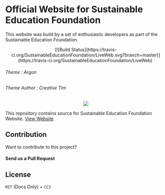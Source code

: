 # Official Website for Sustainable Education Foundation

This website was build by a set of enthusiastic developers as part of the Sustainable Education Foundation.

<p align="center">
[![Build Status](https://travis-ci.org/SustainableEducationFoundation/LiveWeb.svg?branch=master)](https://travis-ci.org/SustainableEducationFoundation/LiveWeb)
<a href="https://opensource.org/licenses/MIT">
<img alt="" src="https://img.shields.io/badge/license-MIT-green.svg">
 </a>
</p>

###### Theme : Argon

###### Theme Author : Creative Tim

<div align="center">
  <img src="https://avatars3.githubusercontent.com/u/31291163?s=200&v=4" />
</div>

This repository contains source for Sustainable Education Foundation Website. [View Website](https://sefglobal.org/)


## Contribution

Want to contribute to this project? 

#### Send us a Pull Request

## License 
`MIT` (Docs Only) + `CC3` 

